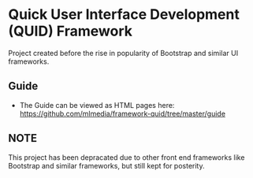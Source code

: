 # Quick User Interface Development (QUID) Framework
Project created before the rise in popularity of Bootstrap and similar UI frameworks.

## Guide
- The Guide can be viewed as HTML pages here: https://github.com/mlmedia/framework-quid/tree/master/guide

## NOTE
This project has been depracated due to other front end frameworks like Bootstrap and similar frameworks, but still kept for posterity.